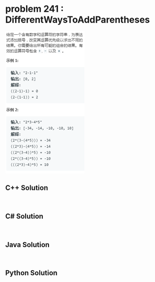 
# problem 241 : DifferentWaysToAddParentheses

<img src="https://github.com/Peefy/PeefyLeetCode/blob/master/doc/201-300/241.DifferentWaysToAddParentheses/problem.png"/>

## C++ Solution

```c++



```

## C# Solution

```csharp



```

## Java Solution

```java



```

## Python Solution

```python

     

```




